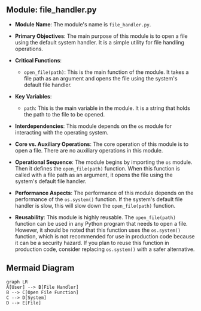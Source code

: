 ## Module: file_handler.py
- **Module Name**: The module's name is `file_handler.py`.

- **Primary Objectives**: The main purpose of this module is to open a file using the default system handler. It is a simple utility for file handling operations.

- **Critical Functions**: 
  - `open_file(path)`: This is the main function of the module. It takes a file path as an argument and opens the file using the system's default file handler.

- **Key Variables**: 
  - `path`: This is the main variable in the module. It is a string that holds the path to the file to be opened.

- **Interdependencies**: This module depends on the `os` module for interacting with the operating system.

- **Core vs. Auxiliary Operations**: The core operation of this module is to open a file. There are no auxiliary operations in this module.

- **Operational Sequence**: The module begins by importing the `os` module. Then it defines the `open_file(path)` function. When this function is called with a file path as an argument, it opens the file using the system's default file handler.

- **Performance Aspects**: The performance of this module depends on the performance of the `os.system()` function. If the system's default file handler is slow, this will slow down the `open_file(path)` function.

- **Reusability**: This module is highly reusable. The `open_file(path)` function can be used in any Python program that needs to open a file. However, it should be noted that this function uses the `os.system()` function, which is not recommended for use in production code because it can be a security hazard. If you plan to reuse this function in production code, consider replacing `os.system()` with a safer alternative.
## Mermaid Diagram
```mermaid
graph LR
A[User] --> B[File Handler]
B --> C[Open File Function]
C --> D[System]
D --> E[File]
```
